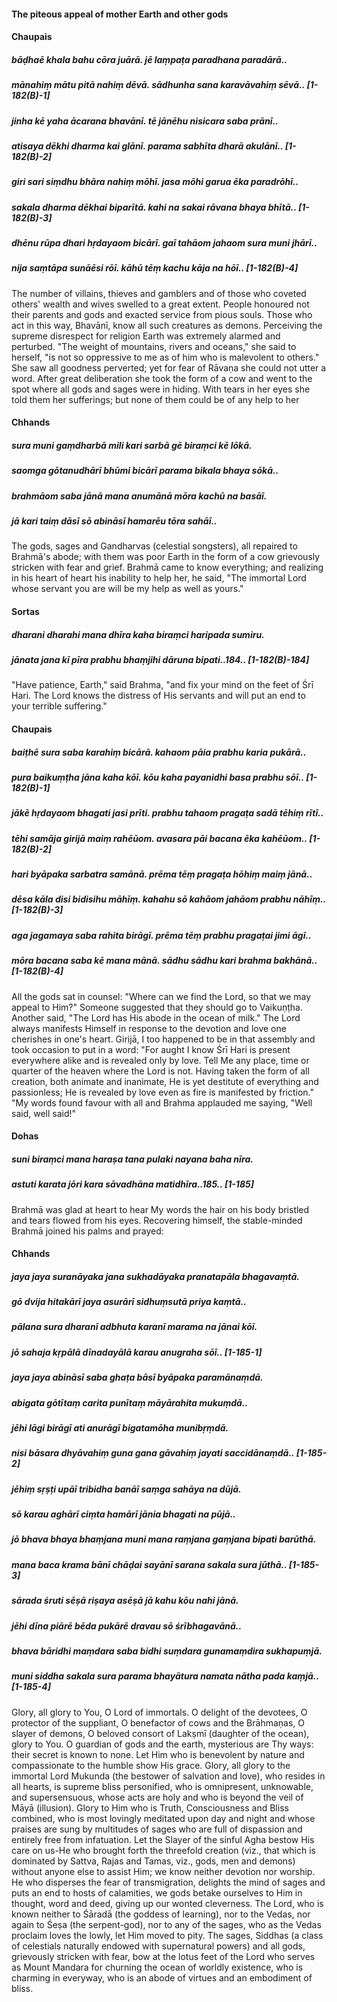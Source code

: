 #### The piteous appeal of mother Earth and other gods

#### Chaupais

##### bāḍhaē khala bahu cōra juārā. jē laṃpaṭa paradhana paradārā..
##### mānahiṃ mātu pitā nahiṃ dēvā. sādhunha sana karavāvahiṃ sēvā.. [1-182(B)-1]
##### jinha kē yaha ācarana bhavānī. tē jānēhu nisicara saba prānī..
##### atisaya dēkhi dharma kai glānī. parama sabhīta dharā akulānī.. [1-182(B)-2]
##### giri sari siṃdhu bhāra nahiṃ mōhī. jasa mōhi garua ēka paradrōhī..
##### sakala dharma dēkhai biparītā. kahi na sakai rāvana bhaya bhītā.. [1-182(B)-3]
##### dhēnu rūpa dhari hṛdayaom bicārī. gaī tahāom jahaom sura muni jhārī..
##### nija saṃtāpa sunāēsi rōī. kāhū tēṃ kachu kāja na hōī.. [1-182(B)-4]

The number of villains, thieves and gamblers and of those who coveted others' wealth and wives swelled to a great extent. People honoured not their parents and gods and exacted service from pious souls. Those who act in this way, Bhavānī, know all such creatures as demons. Perceiving the supreme disrespect for religion Earth was extremely alarmed and perturbed. "The weight of mountains, rivers and oceans," she said to herself, "is not so oppressive to me as of him who is malevolent to others." She saw all goodness perverted; yet for fear of Rāvaṇa she could not utter a word. After great deliberation she took the form of a cow and went to the spot where all gods and sages were in hiding. With tears in her eyes she told them her sufferings; but none of them could be of any help to her

#### Chhands

##### sura muni gaṃdharbā mili kari sarbā gē biraṃci kē lōkā.
##### saomga gōtanudhārī bhūmi bicārī parama bikala bhaya sōkā..
##### brahmāom saba jānā mana anumānā mōra kachū na basāī.
##### jā kari taiṃ dāsī sō abināsī hamarēu tōra sahāī..

The gods, sages and Gandharvas (celestial songsters), all repaired to Brahmā's abode; with them was poor Earth in the form of a cow grievously stricken with fear and grief. Brahmā came to know everything; and realizing in his heart of heart his inability to help her, he said, "The immortal Lord whose servant you are will be my help as well as yours."

#### Sortas

##### dharani dharahi mana dhīra kaha biraṃci haripada sumiru.
##### jānata jana kī pīra prabhu bhaṃjihi dāruna bipati..184.. [1-182(B)-184]

"Have patience, Earth," said Brahma, "and fix your mind on the feet of Śrī Hari. The Lord knows the distress of His servants and will put an end to your terrible suffering."

#### Chaupais

##### baiṭhē sura saba karahiṃ bicārā. kahaom pāia prabhu karia pukārā..
##### pura baikuṃṭha jāna kaha kōī. kōu kaha payanidhi basa prabhu sōī.. [1-182(B)-1]
##### jākē hṛdayaom bhagati jasi prīti. prabhu tahaom pragaṭa sadā tēhiṃ rītī..
##### tēhi samāja girijā maiṃ rahēūom. avasara pāi bacana ēka kahēūom.. [1-182(B)-2]
##### hari byāpaka sarbatra samānā. prēma tēṃ pragaṭa hōhiṃ maiṃ jānā..
##### dēsa kāla disi bidisihu māhīṃ. kahahu sō kahāom jahāom prabhu nāhīṃ.. [1-182(B)-3]
##### aga jagamaya saba rahita birāgī. prēma tēṃ prabhu pragaṭai jimi āgī..
##### mōra bacana saba kē mana mānā. sādhu sādhu kari brahma bakhānā.. [1-182(B)-4]

All the gods sat in counsel: "Where can we find the Lord, so that we may appeal to Him?" Someone suggested that they should go to Vaikuṇṭha. Another said, "The Lord has His abode in the ocean of milk." The Lord always manifests Himself in response to the devotion and love one cherishes in one's heart. Girijā, I too happened to be in that assembly and took occasion to put in a word: "For aught I know Śrī Hari is present everywhere alike and is revealed only by love. Tell Me any place, time or quarter of the heaven where the Lord is not. Having taken the form of all creation, both animate and inanimate, He is yet destitute of everything and passionless; He is revealed by love even as fire is manifested by friction." "My words found favour with all and Brahma applauded me saying, "Well said, well said!"

#### Dohas

##### suni biraṃci mana haraṣa tana pulaki nayana baha nīra.
##### astuti karata jōri kara sāvadhāna matidhīra..185.. [1-185]

Brahmā was glad at heart to hear My words the hair on his body bristled and tears flowed from his eyes. Recovering himself, the stable-minded Brahmā joined his palms and prayed:

#### Chhands

##### jaya jaya suranāyaka jana sukhadāyaka pranatapāla bhagavaṃtā.
##### gō dvija hitakārī jaya asurārī sidhuṃsutā priya kaṃtā..
##### pālana sura dharanī adbhuta karanī marama na jānai kōī.
##### jō sahaja kṛpālā dīnadayālā karau anugraha sōī.. [1-185-1]
##### jaya jaya abināsī saba ghaṭa bāsī byāpaka paramānaṃdā.
##### abigata gōtītaṃ carita punītaṃ māyārahita mukuṃdā..
##### jēhi lāgi birāgī ati anurāgī bigatamōha munibṛṃdā.
##### nisi bāsara dhyāvahiṃ guna gana gāvahiṃ jayati saccidānaṃdā.. [1-185-2]
##### jēhiṃ sṛṣṭi upāī tribidha banāī saṃga sahāya na dūjā.
##### sō karau aghārī ciṃta hamārī jānia bhagati na pūjā..
##### jō bhava bhaya bhaṃjana muni mana raṃjana gaṃjana bipati barūthā.
##### mana baca krama bānī chāḍai sayānī sarana sakala sura jūthā.. [1-185-3]
##### sārada śruti sēṣā riṣaya asēṣā jā kahu kōu nahi jānā.
##### jēhi dīna piārē bēda pukārē dravau sō śrībhagavānā..
##### bhava bāridhi maṃdara saba bidhi suṃdara gunamaṃdira sukhapuṃjā.
##### muni siddha sakala sura parama bhayātura namata nātha pada kaṃjā.. [1-185-4]

Glory, all glory to You, O Lord of immortals. O delight of the devotees, O protector of the suppliant, O benefactor of cows and the Brāhmaṇas, O slayer of demons, O beloved consort of Lakṣmī (daughter of the ocean), glory to You. O guardian of gods and the earth, mysterious are Thy ways: their secret is known to none. Let Him who is benevolent by nature and compassionate to the humble show His grace. Glory, all glory to the immortal Lord Mukunda (the bestower of salvation and love), who resides in all hearts, is supreme bliss personified, who is omnipresent, unknowable, and supersensuous, whose acts are holy and who is beyond the veil of Māyā (illusion). Glory to Him who is Truth, Consciousness and Bliss combined, who is most lovingly meditated upon day and night and whose praises are sung by multitudes of sages who are full of dispassion and entirely free from infatuation. Let the Slayer of the sinful Agha bestow His care on us-He who brought forth the threefold creation (viz., that which is dominated by Sattva, Rajas and Tamas, viz., gods, men and demons) without anyone else to assist Him; we know neither devotion nor worship. He who disperses the fear of transmigration, delights the mind of sages and puts an end to hosts of calamities, we gods betake ourselves to Him in thought, word and deed, giving up our wonted cleverness. The Lord, who is known neither to Śāradā (the goddess of learning), nor to the Vedas, nor again to Śeṣa (the serpent-god), nor to any of the sages, who as the Vedas proclaim loves the lowly, let Him moved to pity. The sages, Siddhas (a class of celestials naturally endowed with supernatural powers) and all gods, grievously stricken with fear, bow at the lotus feet of the Lord who serves as Mount Mandara for churning the ocean of worldly existence, who is charming in everyway, who is an abode of virtues and an embodiment of bliss.